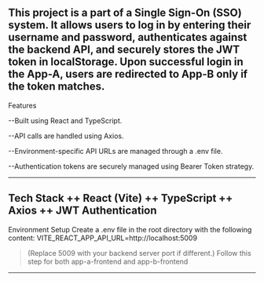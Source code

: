 This project is a part of a Single Sign-On (SSO) system.
It allows users to log in by entering their username and password, authenticates against the backend API, and securely stores the JWT token in localStorage.
Upon successful login in the App-A, users are redirected to App-B only if the token matches.
-------------------------------------------
Features

--Built using React and TypeScript.

--API calls are handled using Axios.

--Environment-specific API URLs are managed through a .env file.

--Authentication tokens are securely managed using Bearer Token strategy.

-------------------------------------------
Tech Stack
++ React (Vite)
++ TypeScript
++ Axios
++ JWT Authentication
------------------------------------------
Environment Setup
Create a .env file in the root directory with the following content:
VITE_REACT_APP_API_URL=http://localhost:5009
> (Replace 5009 with your backend server port if different.)
> Follow this step for both app-a-frontend and app-b-frontend
-----------------------------------------
